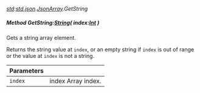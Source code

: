 _[std](../../modules/std/std-module.md):[std.json](../../modules/std/std-json.md).[JsonArray](../../modules/std/std-json-jsonarray.md).GetString_
##### Method GetString:[String](../../modules/wonkey/wonkey-types-string.md)( index:[Int](../../modules/wonkey/wonkey-types-int.md) )
Gets a string array element.

Returns the string value at `index`, or an empty string if `index` is out of range or the value at `index` is not a string.

| Parameters |    |
|:-----------|:---|
| `index` | index Array index. |

